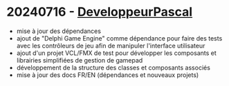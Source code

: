 # 20240716 - [DeveloppeurPascal](https://github.com/DeveloppeurPascal)

* mise à jour des dépendances
* ajout de "Delphi Game Engine" comme dépendance pour faire des tests avec les contrôleurs de jeu afin de manipuler l'interface utilisateur
* ajout d'un projet VCL/FMX de test pour développer les composants et librairies simplifiées de gestion de gamepad
* développement de la structure des classes et composants associés
* mise à jour des docs FR/EN (dépendances et nouveaux projets)
